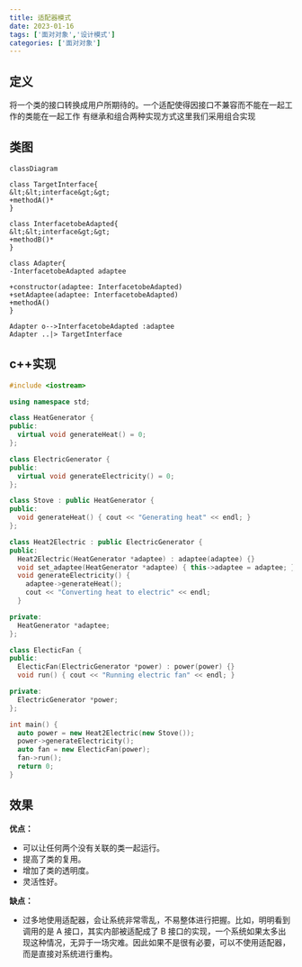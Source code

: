 ```yaml
---
title: 适配器模式
date: 2023-01-16
tags: ['面对对象','设计模式']
categories: ['面对对象']
---
```

## 定义
将一个类的接口转换成用户所期待的。一个适配使得因接口不兼容而不能在一起工作的类能在一起工作
有继承和组合两种实现方式这里我们采用组合实现

## 类图
```mermaid
classDiagram

class TargetInterface{
&lt;&lt;interface&gt;&gt;
+methodA()*
}

class InterfacetobeAdapted{
&lt;&lt;interface&gt;&gt;
+methodB()*
}

class Adapter{
-InterfacetobeAdapted adaptee

+constructor(adaptee: InterfacetobeAdapted)
+setAdaptee(adaptee: InterfacetobeAdapted)
+methodA()
}

Adapter o-->InterfacetobeAdapted :adaptee
Adapter ..|> TargetInterface
```

## c++实现
```cpp
#include <iostream>

using namespace std;

class HeatGenerator {
public:
  virtual void generateHeat() = 0;
};

class ElectricGenerator {
public:
  virtual void generateElectricity() = 0;
};

class Stove : public HeatGenerator {
public:
  void generateHeat() { cout << "Generating heat" << endl; }
};

class Heat2Electric : public ElectricGenerator {
public:
  Heat2Electric(HeatGenerator *adaptee) : adaptee(adaptee) {}
  void set_adaptee(HeatGenerator *adaptee) { this->adaptee = adaptee; }
  void generateElectricity() {
    adaptee->generateHeat();
    cout << "Converting heat to electric" << endl;
  }

private:
  HeatGenerator *adaptee;
};

class ElecticFan {
public:
  ElecticFan(ElectricGenerator *power) : power(power) {}
  void run() { cout << "Running electric fan" << endl; }

private:
  ElectricGenerator *power;
};

int main() {
  auto power = new Heat2Electric(new Stove());
  power->generateElectricity();
  auto fan = new ElecticFan(power);
  fan->run();
  return 0;
}
```

## 效果

**优点：**
- 可以让任何两个没有关联的类一起运行。 
- 提高了类的复用。 
- 增加了类的透明度。 
- 灵活性好。

**缺点：** 
- 过多地使用适配器，会让系统非常零乱，不易整体进行把握。比如，明明看到调用的是 A 接口，其实内部被适配成了 B 接口的实现，一个系统如果太多出现这种情况，无异于一场灾难。因此如果不是很有必要，可以不使用适配器，而是直接对系统进行重构。
